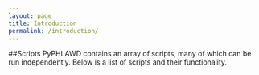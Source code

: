 ```yaml
---
layout: page
title: Introduction
permalink: /introduction/
---
```


##Scripts
PyPHLAWD contains an array of scripts, many of which can be run independently. Below is a list of scripts and their functionality.

